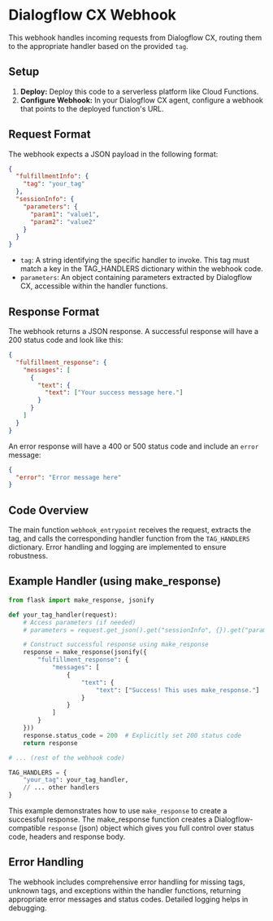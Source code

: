 # Dialogflow CX Webhook

This webhook handles incoming requests from Dialogflow CX, routing them to the appropriate handler based on the provided `tag`.

## Setup

1. **Deploy:** Deploy this code to a serverless platform like Cloud Functions.
2. **Configure Webhook:** In your Dialogflow CX agent, configure a webhook that points to the deployed function's URL.

## Request Format

The webhook expects a JSON payload in the following format:

```json
{
  "fulfillmentInfo": {
    "tag": "your_tag"
  },
  "sessionInfo": {
    "parameters": {
      "param1": "value1",
      "param2": "value2"
    }
  }
}
```
- `tag`: A string identifying the specific handler to invoke. This tag must match a key in the TAG_HANDLERS dictionary within the webhook code.
- `parameters`: An object containing parameters extracted by Dialogflow CX, accessible within the handler functions.

## Response Format
The webhook returns a JSON response. A successful response will have a 200 status code and look like this:

```json
{
  "fulfillment_response": {
    "messages": [
      {
        "text": {
          "text": ["Your success message here."]
        }
      }
    ]
  }
}
```
An error response will have a 400 or 500 status code and include an `error` message:

```json
{
  "error": "Error message here"
}
```

## Code Overview
The main function `webhook_entrypoint` receives the request, extracts the tag, and calls the corresponding handler function from the `TAG_HANDLERS` dictionary. Error handling and logging are implemented to ensure robustness.

## Example Handler (using make_response)
```python
from flask import make_response, jsonify

def your_tag_handler(request):
    # Access parameters (if needed)
    # parameters = request.get_json().get("sessionInfo", {}).get("parameters", {})

    # Construct successful response using make_response
    response = make_response(jsonify({
        "fulfillment_response": {
            "messages": [
                {
                    "text": {
                        "text": ["Success! This uses make_response."]
                    }
                }
            ]
        }
    }))
    response.status_code = 200  # Explicitly set 200 status code
    return response

# ... (rest of the webhook code)

TAG_HANDLERS = {
    "your_tag": your_tag_handler,
    // ... other handlers
}
```
This example demonstrates how to use `make_response` to create a successful response. The make_response function creates a Dialogflow-compatible `response` (json) object which gives you full control over status code, headers and response body.

## Error Handling
The webhook includes comprehensive error handling for missing tags, unknown tags, and exceptions within the handler functions, returning appropriate error messages and status codes. Detailed logging helps in debugging.

